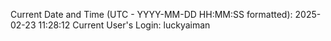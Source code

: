 Current Date and Time (UTC - YYYY-MM-DD HH:MM:SS formatted): 2025-02-23 11:28:12
Current User's Login: luckyaiman
